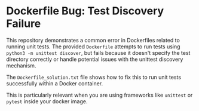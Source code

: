 # Dockerfile Bug: Test Discovery Failure

This repository demonstrates a common error in Dockerfiles related to running unit tests. The provided `Dockerfile` attempts to run tests using `python3 -m unittest discover`, but fails because it doesn't specify the test directory correctly or handle potential issues with the unittest discovery mechanism.

The `Dockerfile_solution.txt` file shows how to fix this to run unit tests successfully within a Docker container. 

This is particularly relevant when you are using frameworks like `unittest` or `pytest` inside your docker image.